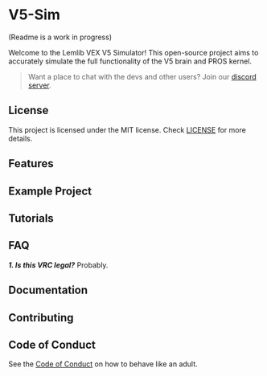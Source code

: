 # V5-Sim
(Readme is a work in progress)

Welcome to the Lemlib VEX V5 Simulator! This open-source project aims to accurately simulate the full functionality of the V5 brain and PROS kernel.

> Want a place to chat with the devs and other users? Join our [discord server](https://discord.gg/pCHr7XZUTj).

## License
This project is licensed under the MIT license. Check [LICENSE](https://github.com/LemLib/V5-Sim-//blob/main/LICENSE) for more details.

## Features

## Example Project

## Tutorials

## FAQ
_**1. Is this VRC legal?**_
Probably.

## Documentation

## Contributing

## Code of Conduct
See the [Code of Conduct](https://github.com/LemLib/V5-sim-/blob/main/.github/CODE_OF_CONDUCT.md) on how to behave like an adult.
